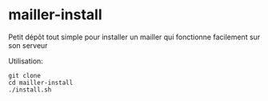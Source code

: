 # mailler-install
Petit dépôt tout simple pour installer un mailler qui fonctionne facilement sur son serveur

Utilisation:

```
git clone 
cd mailler-install
./install.sh
```
